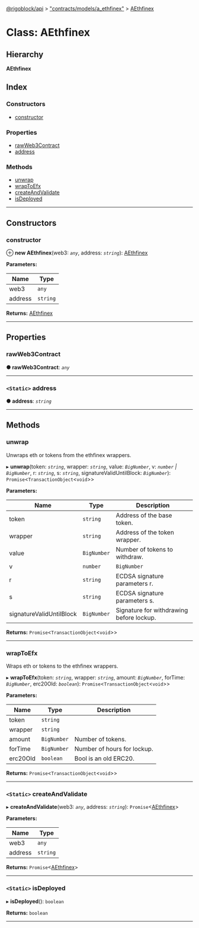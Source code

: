 [@rigoblock/api](../README.md) > ["contracts/models/a_ethfinex"](../modules/_contracts_models_a_ethfinex_.md) > [AEthfinex](../classes/_contracts_models_a_ethfinex_.aethfinex.md)

# Class: AEthfinex

## Hierarchy

**AEthfinex**

## Index

### Constructors

* [constructor](_contracts_models_a_ethfinex_.aethfinex.md#constructor)

### Properties

* [rawWeb3Contract](_contracts_models_a_ethfinex_.aethfinex.md#rawweb3contract)
* [address](_contracts_models_a_ethfinex_.aethfinex.md#address)

### Methods

* [unwrap](_contracts_models_a_ethfinex_.aethfinex.md#unwrap)
* [wrapToEfx](_contracts_models_a_ethfinex_.aethfinex.md#wraptoefx)
* [createAndValidate](_contracts_models_a_ethfinex_.aethfinex.md#createandvalidate)
* [isDeployed](_contracts_models_a_ethfinex_.aethfinex.md#isdeployed)

---

## Constructors

<a id="constructor"></a>

###  constructor

⊕ **new AEthfinex**(web3: *`any`*, address: *`string`*): [AEthfinex](_contracts_models_a_ethfinex_.aethfinex.md)

**Parameters:**

| Name | Type |
| ------ | ------ |
| web3 | `any` |
| address | `string` |

**Returns:** [AEthfinex](_contracts_models_a_ethfinex_.aethfinex.md)

___

## Properties

<a id="rawweb3contract"></a>

###  rawWeb3Contract

**● rawWeb3Contract**: *`any`*

___
<a id="address"></a>

### `<Static>` address

**● address**: *`string`*

___

## Methods

<a id="unwrap"></a>

###  unwrap

Unwraps eth or tokens from the ethfinex wrappers.

▸ **unwrap**(token: *`string`*, wrapper: *`string`*, value: *`BigNumber`*, v: *`number` | `BigNumber`*, r: *`string`*, s: *`string`*, signatureValidUntilBlock: *`BigNumber`*): `Promise`<`TransactionObject`<`void`>>

**Parameters:**

| Name | Type | Description |
| ------ | ------ | ------ |
| token | `string` | Address of the base token. | Address of the base token. |
| wrapper | `string` | Address of the token wrapper. | Address of the token wrapper. |
| value | `BigNumber` | Number of tokens to withdraw. |
| v | `number` | `BigNumber` | ECDSA signature parameter v. |
| r | `string` | ECDSA signature parameters r. |
| s | `string` | ECDSA signature parameters s. |
| signatureValidUntilBlock | `BigNumber` | Signature for withdrawing before lockup. |

**Returns:** `Promise`<`TransactionObject`<`void`>>

___
<a id="wraptoefx"></a>

###  wrapToEfx

Wraps eth or tokens to the ethfinex wrappers.

▸ **wrapToEfx**(token: *`string`*, wrapper: *`string`*, amount: *`BigNumber`*, forTime: *`BigNumber`*, erc20Old: *`boolean`*): `Promise`<`TransactionObject`<`void`>>

**Parameters:**

| Name | Type | Description |
| ------ | ------ | ------ |
| token | `string` |
| wrapper | `string` |
| amount | `BigNumber` | Number of tokens. |
| forTime | `BigNumber` | Number of hours for lockup. |
| erc20Old | `boolean` | Bool is an old ERC20. |

**Returns:** `Promise`<`TransactionObject`<`void`>>

___
<a id="createandvalidate"></a>

### `<Static>` createAndValidate

▸ **createAndValidate**(web3: *`any`*, address: *`string`*): `Promise`<[AEthfinex](_contracts_models_a_ethfinex_.aethfinex.md)>

**Parameters:**

| Name | Type |
| ------ | ------ |
| web3 | `any` |
| address | `string` |

**Returns:** `Promise`<[AEthfinex](_contracts_models_a_ethfinex_.aethfinex.md)>

___
<a id="isdeployed"></a>

### `<Static>` isDeployed

▸ **isDeployed**(): `boolean`

**Returns:** `boolean`

___

